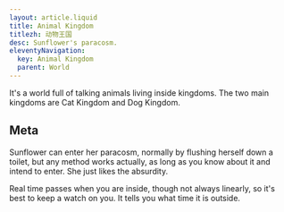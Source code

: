 ```yaml
---
layout: article.liquid
title: Animal Kingdom
titlezh: 动物王国
desc: Sunflower's paracosm.
eleventyNavigation:
  key: Animal Kingdom
  parent: World
---
```


It's a world full of talking animals living inside kingdoms. The two main kingdoms are Cat Kingdom and Dog Kingdom.

## Meta

Sunflower can enter her paracosm, normally by flushing herself down a toilet, but any method works actually, as long as you know about it and intend to enter. She just likes the absurdity.

Real time passes when you are inside, though not always linearly, so it's best to keep a watch on you. It tells you what time it is outside.
